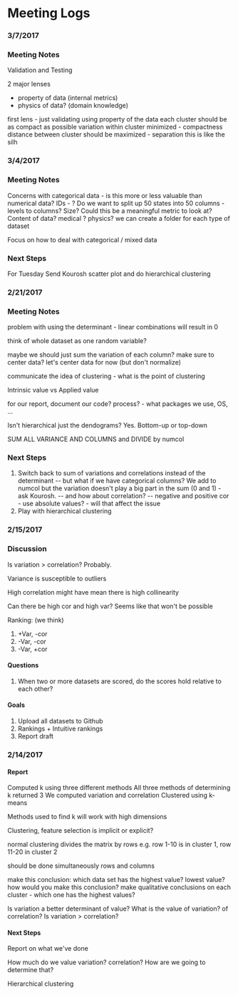 # Meeting Logs

### 3/7/2017

### Meeting Notes
Validation and Testing

2 major lenses
- property of data (internal metrics)
- physics of data? (domain knowledge)

first lens - just validating using property of the data
each cluster should be as compact as possible
variation within cluster minimized - compactness
distance between cluster should be maximized - separation
this is like the silh



### 3/4/2017

### Meeting Notes
Concerns with categorical data - is this more or less valuable than numerical data?
IDs - ?
Do we want to split up 50 states into 50 columns - levels to columns?
Size? Could this be a meaningful metric to look at?
Content of data? medical ? physics?
we can create a folder for each type of dataset

Focus on how to deal with categorical / mixed data


### Next Steps
For Tuesday
Send Kourosh scatter plot
and do hierarchical clustering


### 2/21/2017

### Meeting Notes
problem with using the determinant - linear combinations will result in 0

think of whole dataset as one random variable?

maybe we should just sum the variation of each column?
make sure to center data?
let's center data for now (but don't normalize)

communicate the idea of clustering - what is the point of clustering

Intrinsic value vs Applied value

for our report, document our code? process? - what packages we use, OS, ...

Isn't hierarchical just the dendograms? Yes.
Bottom-up or top-down

SUM ALL VARIANCE AND COLUMNS and DIVIDE by numcol

### Next Steps
1. Switch back to sum of variations and correlations instead of the determinant -- but what if we have categorical columns? We add to numcol but the variation doesn't play a big part in the sum (0 and 1) - ask Kourosh.
-- and how about correlation? -- negative and positive cor - use absolute values? - will that affect the issue
2. Play with hierarchical clustering


### 2/15/2017

### Discussion
Is variation > correlation?
Probably.

Variance is susceptible to outliers

High correlation might have mean there is high collinearity

Can there be high cor and high var?
Seems like that won't be possible

Ranking: (we think)
1. +Var, -cor
2. -Var, -cor
3. -Var, +cor

#### Questions
1. When two or more datasets are scored, do the scores hold relative to each other?

#### Goals
1. Upload all datasets to Github
2. Rankings + Intuitive rankings
3. Report draft


### 2/14/2017

#### Report
Computed k using three different methods
All three methods of determining k returned 3
We computed variation and correlation
Clustered using k-means

Methods used to find k will work with high dimensions

Clustering, feature selection is implicit or explicit?

normal clustering divides the matrix by rows
e.g. row 1-10 is in cluster 1, row 11-20 in cluster 2

should be done simultaneously rows and columns

make this conclusion: which data set has the highest value? lowest value? how would you make this conclusion?
make qualitative conclusions on each cluster - which one has the highest values?

Is variation a better determinant of value?
What is the value of variation? of correlation? Is variation > correlation?

#### Next Steps
Report on what we've done

How much do we value variation? correlation? How are we going to determine that?

Hierarchical clustering
